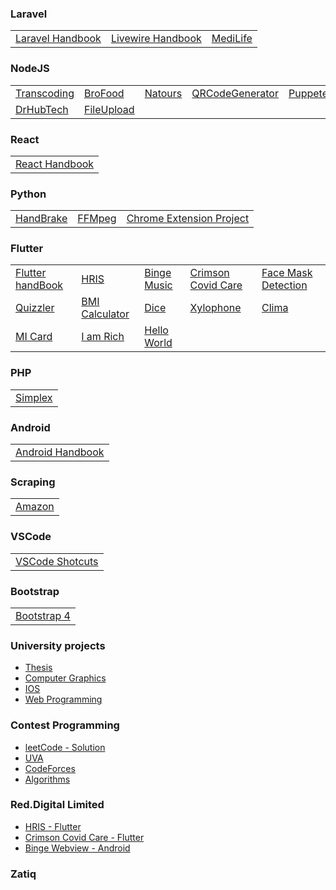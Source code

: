 
### Laravel
<table>
  <tbody>
    <tr>
      <td><a href="https://github.com/Nasim-Imtiaz/Laravel">Laravel Handbook</a></td>
      <td><a href="https://github.com/Nasim-Imtiaz/Laravel-Livewire">Livewire Handbook</a></td>
      <td><a href="https://github.com/Nasim-Imtiaz/Laravel-Medilife">MediLife</a></td>
    </tr>
  </tbody>
</table>

### NodeJS
<table>
  <tbody>
    <tr>
      <td><a href="https://github.com/Nasim-Imtiaz/Transcoding-NodeJs">Transcoding</a></td>
      <td><a href="https://github.com/Nasim-Imtiaz/NodeJs-Brofood">BroFood</a></td>
      <td><a href="https://github.com/Nasim-Imtiaz/NodeJs-Natours">Natours</a></td>
      <td><a href="https://github.com/Nasim-Imtiaz/QRCodeGenerator">QRCodeGenerator</a></td>
      <td><a href="https://github.com/Nasim-Imtiaz/NodeJs-Puppeteer">Puppeteer</a></td>
    </tr>
    <tr>
      <td><a href="https://github.com/Nasim-Imtiaz/DrhubTech">DrHubTech</a></td>
      <td><a href="https://github.com/Nasim-Imtiaz/NodeJs/tree/main/NodeJs-FileUpload">FileUpload</a></td>
    </tr>
  </tbody>
</table>

<!-- * [Transcoding](https://github.com/Nasim-Imtiaz/Transcoding-NodeJs)
* [BroFood](https://github.com/Nasim-Imtiaz/NodeJs-Brofood)
* [Natours](https://github.com/Nasim-Imtiaz/NodeJs-Natours)
* [QRCodeGenerator](https://github.com/Nasim-Imtiaz/QRCodeGenerator)
* [Puppeteer](https://github.com/Nasim-Imtiaz/NodeJs-Puppeteer)
* [DrHubTech](https://github.com/Nasim-Imtiaz/DrhubTech)
* [FileUpload](https://github.com/Nasim-Imtiaz/NodeJs/tree/main/NodeJs-FileUpload) -->

### React
<table>
  <tbody>
    <tr>
      <td><a href="https://github.com/Nasim-Imtiaz/React">React Handbook</a></td>
    </tr>
  </tbody>
</table>
<!-- * [React Handbook](https://github.com/Nasim-Imtiaz/React) -->

### Python
<table>
  <tbody>
    <tr>
      <td><a href="https://github.com/Nasim-Imtiaz/Reddot_HandBrake">HandBrake</a></td>
      <td><a href="https://github.com/Nasim-Imtiaz/Reddot_FFmpeg">FFMpeg</a></td>
      <td><a href="https://github.com/Nasim-Imtiaz/Selenium-Automating-Chrome-Extension-Project">Chrome Extension Project</a></td>
    </tr>
  </tbody>
</table>
<!-- * [HandBrake](https://github.com/Nasim-Imtiaz/Reddot_HandBrake)
* [FFMpeg](https://github.com/Nasim-Imtiaz/Reddot_FFmpeg)
* [Chrome Extension Project](https://github.com/Nasim-Imtiaz/Selenium-Automating-Chrome-Extension-Project)-->
 
### Flutter
<table>
  <tbody>
    <tr>
      <td><a href="https://github.com/Nasim-Imtiaz/flutter">Flutter handBook</a></td>
      <td><a href="https://github.com/Nasim-Imtiaz/Reddot_FFmpeg">HRIS</a></td>
      <td><a href="https://github.com/Nasim-Imtiaz/red_track">Binge Music</a></td>
      <td><a href="https://github.com/Nasim-Imtiaz/health_status">Crimson Covid Care</a></td>
      <td><a href="https://github.com/Nasim-Imtiaz/face_mask_detection">Face Mask Detection</a></td>
    </tr>
    <tr>
      <td><a href="https://github.com/Nasim-Imtiaz/quizzler-flutter">Quizzler</a></td>
      <td><a href="https://github.com/Nasim-Imtiaz/bmi-calculator-flutter">BMI Calculator</a></td>
      <td><a href="https://github.com/Nasim-Imtiaz/dicee-flutter">Dice</a></td>
      <td><a href="https://github.com/Nasim-Imtiaz/xylophone_flutter">Xylophone</a></td>
      <td><a href="https://github.com/Nasim-Imtiaz/clima-flutter">Clima</a></td>
    </tr>
    <tr>
      <td><a href="https://github.com/Nasim-Imtiaz/mi_card_flutter">MI Card</a></td>
      <td><a href="https://github.com/Nasim-Imtiaz/i_am_rich_flutter">I am Rich</a></td>
      <td><a href="https://github.com/Nasim-Imtiaz/hello_world_flutter">Hello World</a></td>
    </tr>
  </tbody>
</table>
<!-- * [Flutter handBook](https://github.com/Nasim-Imtiaz/flutter)
* [HRIS](https://github.com/Nasim-Imtiaz/Red.Digital-HRIS-Flutter)
* [Binge Music](https://github.com/Nasim-Imtiaz/red_track)
* [Crimson Covid Care - Flutter](https://github.com/Nasim-Imtiaz/health_status)
* [Face Mask Detection](https://github.com/Nasim-Imtiaz/face_mask_detection)
* [Quizzler](https://github.com/Nasim-Imtiaz/quizzler-flutter)
* [BMI Calculator](https://github.com/Nasim-Imtiaz/bmi-calculator-flutter)
* [Dice](https://github.com/Nasim-Imtiaz/dicee-flutter)
* [Xylophone](https://github.com/Nasim-Imtiaz/xylophone_flutter)
* [Clima](https://github.com/Nasim-Imtiaz/clima-flutter)
* [MI Card](https://github.com/Nasim-Imtiaz/mi_card_flutter)
* [I am Rich](https://github.com/Nasim-Imtiaz/i_am_rich_flutter)
* [Hello World](https://github.com/Nasim-Imtiaz/hello_world_flutter) -->

### PHP
<table>
  <tbody>
    <tr>
      <td><a href="https://github.com/Nasim-Imtiaz/PHP-simplex">Simplex</a></td>
    </tr>
  </tbody>
</table>
<!-- * [Simplex](https://github.com/Nasim-Imtiaz/PHP-simplex) -->

### Android 
<table>
  <tbody>
    <tr>
      <td><a href="https://github.com/Nasim-Imtiaz/Android">Android Handbook</a></td>
    </tr>
  </tbody>
</table>
<!-- * [Android Handbook](https://github.com/Nasim-Imtiaz/Android) -->

### Scraping
<table>
  <tbody>
    <tr>
      <td><a href="https://github.com/Nasim-Imtiaz/awz">Amazon</a></td>
    </tr>
  </tbody>
</table>
<!-- * [Amazon](https://github.com/Nasim-Imtiaz/awz) -->

### VSCode
<table>
  <tbody>
    <tr>
      <td><a href="https://github.com/Nasim-Imtiaz/VSCode">VSCode Shotcuts</a></td>
    </tr>
  </tbody>
</table>
<!-- * [VSCode Shotcuts](https://github.com/Nasim-Imtiaz/VSCode) -->

### Bootstrap
<table>
  <tbody>
    <tr>
      <td><a href="https://github.com/Nasim-Imtiaz/Bootstrap4">Bootstrap 4</a></td>
    </tr>
  </tbody>
</table>
<!-- * [Bootstrap 4](https://github.com/Nasim-Imtiaz/Bootstrap4) -->

### University projects
* [Thesis](https://github.com/Nasim-Imtiaz/AI-based-Abnormality-Detection-in-Musculoskeletal-Radiographs)
* [Computer Graphics](https://github.com/Nasim-Imtiaz/CSE_4208_Computer_Graphics_Project)
* [IOS](https://github.com/Nasim-Imtiaz/IOS)
* [Web Programming](https://github.com/Nasim-Imtiaz/Web_Programming)

### Contest Programming
* [leetCode - Solution](https://github.com/Nasim-Imtiaz/LeetCode_problems_solution)
* [UVA](https://github.com/Nasim-Imtiaz/UVA)
* [CodeForces](https://github.com/Nasim-Imtiaz/Codeforces)
* [Algorithms](https://github.com/Nasim-Imtiaz/Algorithms)

### Red.Digital Limited
* [HRIS - Flutter](https://github.com/Nasim-Imtiaz/Red.Digital-HRIS-Flutter)
* [Crimson Covid Care - Flutter](https://github.com/Nasim-Imtiaz/health_status)
* [Binge Webview - Android](https://github.com/Nasim-Imtiaz/WebViewBinge)

### Zatiq


